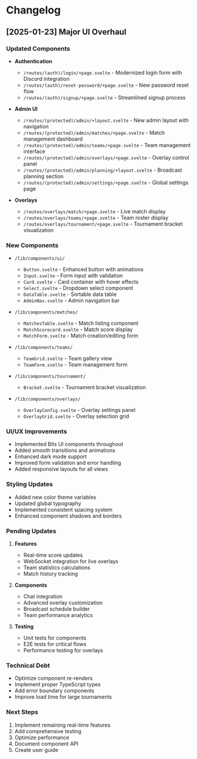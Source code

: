 # Changelog

## [2025-01-23] Major UI Overhaul

### Updated Components
- **Authentication**
  - `/routes/(auth)/login/+page.svelte` - Modernized login form with Discord integration
  - `/routes/(auth)/reset-password/+page.svelte` - New password reset flow
  - `/routes/(auth)/signup/+page.svelte` - Streamlined signup process

- **Admin UI**
  - `/routes/(protected)/admin/+layout.svelte` - New admin layout with navigation
  - `/routes/(protected)/admin/matches/+page.svelte` - Match management dashboard
  - `/routes/(protected)/admin/teams/+page.svelte` - Team management interface
  - `/routes/(protected)/admin/overlays/+page.svelte` - Overlay control panel
  - `/routes/(protected)/admin/planning/+layout.svelte` - Broadcast planning section
  - `/routes/(protected)/admin/settings/+page.svelte` - Global settings page

- **Overlays**
  - `/routes/overlays/match/+page.svelte` - Live match display
  - `/routes/overlays/teams/+page.svelte` - Team roster display
  - `/routes/overlays/tournament/+page.svelte` - Tournament bracket visualization

### New Components
- `/lib/components/ui/`
  - `Button.svelte` - Enhanced button with animations
  - `Input.svelte` - Form input with validation
  - `Card.svelte` - Card container with hover effects
  - `Select.svelte` - Dropdown select component
  - `DataTable.svelte` - Sortable data table
  - `AdminNav.svelte` - Admin navigation bar

- `/lib/components/matches/`
  - `MatchesTable.svelte` - Match listing component
  - `MatchScorecard.svelte` - Match score display
  - `MatchForm.svelte` - Match creation/editing form

- `/lib/components/teams/`
  - `TeamGrid.svelte` - Team gallery view
  - `TeamForm.svelte` - Team management form

- `/lib/components/tournament/`
  - `Bracket.svelte` - Tournament bracket visualization

- `/lib/components/overlays/`
  - `OverlayConfig.svelte` - Overlay settings panel
  - `OverlayGrid.svelte` - Overlay selection grid

### UI/UX Improvements
- Implemented Bits UI components throughout
- Added smooth transitions and animations
- Enhanced dark mode support
- Improved form validation and error handling
- Added responsive layouts for all views

### Styling Updates
- Added new color theme variables
- Updated global typography
- Implemented consistent spacing system
- Enhanced component shadows and borders

### Pending Updates
1. **Features**
   - Real-time score updates
   - WebSocket integration for live overlays
   - Team statistics calculations
   - Match history tracking

2. **Components**
   - Chat integration
   - Advanced overlay customization
   - Broadcast schedule builder
   - Team performance analytics

3. **Testing**
   - Unit tests for components
   - E2E tests for critical flows
   - Performance testing for overlays

### Technical Debt
- Optimize component re-renders
- Implement proper TypeScript types
- Add error boundary components
- Improve load time for large tournaments

### Next Steps
1. Implement remaining real-time features
2. Add comprehensive testing
3. Optimize performance
4. Document component API
5. Create user guide